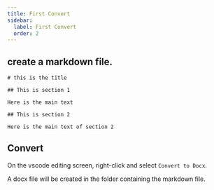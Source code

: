 ```yaml
---
title: First Convert
sidebar:
  label: First Convert
  order: 2
---
```


## create a markdown file.


```
# this is the title

## This is section 1

Here is the main text

## This is section 2

Here is the main text of section 2
```

## Convert


On the vscode editing screen, right-click and select `Convert to Docx`.

A docx file will be created in the folder containing the markdown file.

